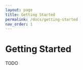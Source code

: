 ```yaml
---
layout: page
title: Getting Started
permalink: /docs/getting-started
nav_order: 1
---
```


# Getting Started

TODO